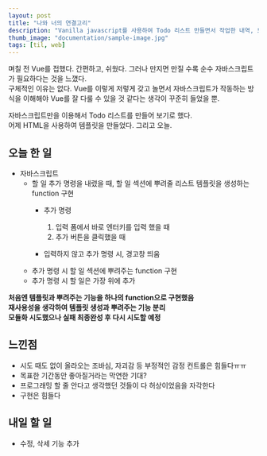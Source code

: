 ```yaml
---
layout: post
title: "나와 너의 연결고리"
description: "Vanilla javascript를 사용하여 Todo 리스트 만들면서 작업한 내역, 느낀점"
thumb_image: "documentation/sample-image.jpg"
tags: [til, web]
---
```


며칠 전 Vue를 접했다. 간편하고, 쉬웠다. 그러나 만지면 만질 수록 순수 자바스크립트가 필요하다는 것을 느꼈다.  
구체적인 이유는 없다. Vue를 이렇게 저렇게 갖고 놀면서 자바스크립트가 작동하는 방식을 이해해야 Vue를 잘 다룰 수 있을 것 같다는 생각이 꾸준히 들었을 뿐.

자바스크립트만을 이용해서 Todo 리스트를 만들어 보기로 했다.  
어제 HTML을 사용하여 템플릿을 만들었다.
그리고 오늘.

## 오늘 한 일
- 자바스크립트
    - 할 일 추가 명령을 내렸을 때, 할 일 섹션에 뿌려줄 리스트 템플릿을 생성하는 function 구현
        - 추가 명령
            1. 입력 폼에서 바로 엔터키를 입력 했을 때
            2. 추가 버튼을 클릭했을 때  

        - 입력하지 않고 추가 명령 시, 경고창 띄움
    - 추가 명령 시 할 일 섹션에 뿌려주는 function 구현
    - 추가 명령 시 할 일은 가장 위에 추가  

**처음엔 템플릿과 뿌려주는 기능을 하나의 function으로 구현했음**  
**재사용성을 생각하여 템플릿 생성과 뿌려주는 기능 분리**  
**모듈화 시도했으나 실패 최종완성 후 다시 시도할 예정**

## 느낀점
- 시도 때도 없이 올라오는 조바심, 자괴감 등 부정적인 감정 컨트롤은 힘들다ㅠㅠ
- 목표한 기간동안 좋아질거라는 막연한 기대?
- 프로그래밍 할 줄 안다고 생각했던 것들이 다 허상이었음을 자각한다
- 구현은 힘들다

## 내일 할 일
- 수정, 삭세 기능 추가  